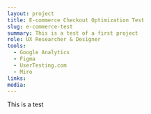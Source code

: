 ```yaml
---
layout: project
title: E-commerce Checkout Optimization Test
slug: e-commerce-test
summary: This is a test of a first project
role: UX Researcher & Designer
tools:
  - Google Analytics
  - Figma
  - UserTesting.com
  - Miro
links:
media:
---
```

This is a test
